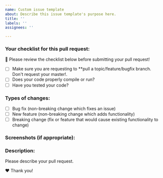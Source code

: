 ```yaml
---
name: Custom issue template
about: Describe this issue template's purpose here.
title: ''
labels: ''
assignees: ''

---
```


### Your checklist for this pull request:
🚨 Please review the checklist below before submitting your pull request!

- [ ] Make sure you are requesting to **pull a topic/feature/bugfix branch. Don't request your master!.
- [ ] Does your code properly compile or run?
- [ ] Have you tested your code?

### Types of changes:
<!--- What types of changes does your code introduce? Put an `x` in all the boxes that apply: -->
- [ ] Bug fix (non-breaking change which fixes an issue)
- [ ] New feature (non-breaking change which adds functionality)
- [ ] Breaking change (fix or feature that would cause existing functionality to change)

### Screenshots (if appropriate):

### Description:
Please describe your pull request. 

❤ Thank you!

